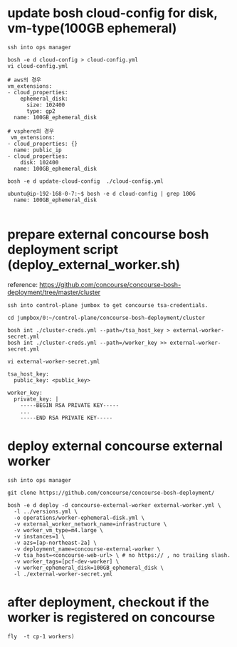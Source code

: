 # update bosh cloud-config for disk, vm-type(100GB ephemeral)

```
ssh into ops manager

bosh -e d cloud-config > cloud-config.yml
vi cloud-config.yml

# aws의 경우
vm_extensions:
- cloud_properties:
    ephemeral_disk:
      size: 102400
      type: gp2
  name: 100GB_ephemeral_disk
  
# vsphere의 경우
 vm_extensions:
- cloud_properties: {}
  name: public_ip
- cloud_properties:
    disk: 102400
  name: 100GB_ephemeral_disk  
  
bosh -e d update-cloud-config  ./cloud-config.yml

ubuntu@ip-192-168-0-7:~$ bosh -e d cloud-config | grep 100G
  name: 100GB_ephemeral_disk
  
 ```

  
 
# prepare external concourse bosh deployment script (deploy_external_worker.sh)
reference: https://github.com/concourse/concourse-bosh-deployment/tree/master/cluster

```
ssh into control-plane jumbox to get concourse tsa-credentials.

cd jumpbox/0:~/control-plane/concourse-bosh-deployment/cluster

bosh int ./cluster-creds.yml --path=/tsa_host_key > external-worker-secret.yml
bosh int ./cluster-creds.yml --path=/worker_key >> external-worker-secret.yml
```
```
vi external-worker-secret.yml 

tsa_host_key:
  public_key: <public_key>

worker_key:
  private_key: |
    -----BEGIN RSA PRIVATE KEY-----
    ...
    -----END RSA PRIVATE KEY-----
```

# deploy external concourse external worker

```
ssh into ops manager

git clone https://github.com/concourse/concourse-bosh-deployment/

bosh -e d deploy -d concourse-external-worker external-worker.yml \
  -l ../versions.yml \
  -o operations/worker-ephemeral-disk.yml \
  -v external_worker_network_name=infrastructure \
  -v worker_vm_type=m4.large \
  -v instances=1 \
  -v azs=[ap-northeast-2a] \
  -v deployment_name=concourse-external-worker \
  -v tsa_host=<concourse-web-url> \ # no https:// , no trailing slash.
  -v worker_tags=[pcf-dev-worker] \
  -v worker_ephemeral_disk=100GB_ephemeral_disk \
  -l ./external-worker-secret.yml
```

# after deployment, checkout if the worker is registered on concourse
```
fly  -t cp-1 workers)
```

